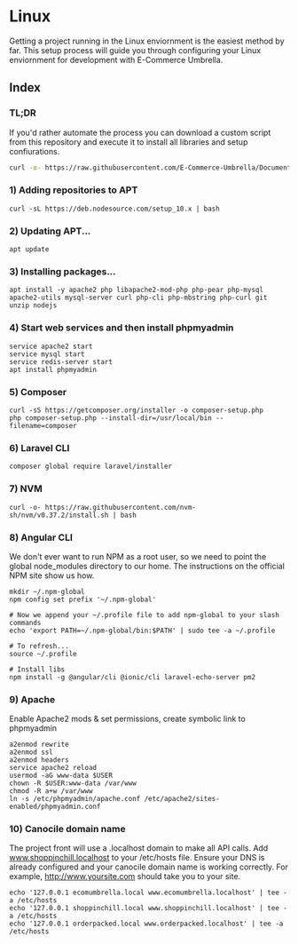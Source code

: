 # Linux

Getting a project running in the Linux enviornment is the easiest method by far. This setup process will guide you through configuring your Linux enviornment for development with E-Commerce Umbrella.

## Index

### TL;DR
If you'd rather automate the process you can download a custom script from this repository and execute it to install all libraries and setup confiurations.
```bash
curl -o- https://raw.githubusercontent.com/E-Commerce-Umbrella/Documents/main/setup-enviornment.sh?token=AAHXDSPL2GXYH2Q4JKOFWQC74Y4BI | sudo -E bash -
```

### 1) Adding repositories to APT
```
curl -sL https://deb.nodesource.com/setup_10.x | bash
```
### 2) Updating APT...
```
apt update
```

### 3) Installing packages...
```
apt install -y apache2 php libapache2-mod-php php-pear php-mysql apache2-utils mysql-server curl php-cli php-mbstring php-curl git unzip nodejs 
```

### 4) Start web services and then install phpmyadmin
```
service apache2 start
service mysql start
service redis-server start
apt install phpmyadmin
```

### 5) Composer
```
curl -sS https://getcomposer.org/installer -o composer-setup.php
php composer-setup.php --install-dir=/usr/local/bin --filename=composer
```

### 6) Laravel CLI
```
composer global require laravel/installer
```

### 7) NVM
```
curl -o- https://raw.githubusercontent.com/nvm-sh/nvm/v0.37.2/install.sh | bash
```

### 8) Angular CLI
We don't ever want to run NPM as a root user, so we need to point the global node_modules directory to our home. The instructions on the official NPM site show us how.
```
mkdir ~/.npm-global
npm config set prefix '~/.npm-global'

# Now we append your ~/.profile file to add npm-global to your slash commands
echo 'export PATH=~/.npm-global/bin:$PATH' | sudo tee -a ~/.profile

# To refresh...
source ~/.profile

# Install libs
npm install -g @angular/cli @ionic/cli laravel-echo-server pm2
```

### 9) Apache
Enable Apache2 mods & set permissions, create symbolic link to phpmyadmin
```
a2enmod rewrite
a2enmod ssl
a2enmod headers
service apache2 reload
usermod -aG www-data $USER
chown -R $USER:www-data /var/www
chmod -R a+w /var/www
ln -s /etc/phpmyadmin/apache.conf /etc/apache2/sites-enabled/phpmyadmin.conf
```

### 10) Canocile domain name
The project front will use a .localhost domain to make all API calls. Add www.shoppinchill.localhost to your /etc/hosts file. Ensure your DNS is already configured and your canocile domain name is working correctly. For example, http://www.yoursite.com should take you to your site.
```
echo '127.0.0.1 ecomumbrella.local www.ecomumbrella.localhost' | tee -a /etc/hosts
echo '127.0.0.1 shoppinchill.local www.shoppinchill.localhost' | tee -a /etc/hosts
echo '127.0.0.1 orderpacked.local www.orderpacked.localhost' | tee -a /etc/hosts
```
